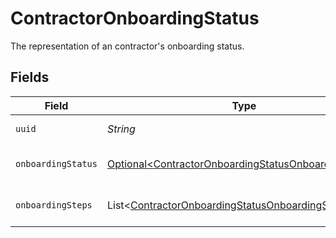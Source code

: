 # ContractorOnboardingStatus

The representation of an contractor's onboarding status.


## Fields

| Field                                                                                                                          | Type                                                                                                                           | Required                                                                                                                       | Description                                                                                                                    |
| ------------------------------------------------------------------------------------------------------------------------------ | ------------------------------------------------------------------------------------------------------------------------------ | ------------------------------------------------------------------------------------------------------------------------------ | ------------------------------------------------------------------------------------------------------------------------------ |
| `uuid`                                                                                                                         | *String*                                                                                                                       | :heavy_check_mark:                                                                                                             | Unique identifier for this contractor.                                                                                         |
| `onboardingStatus`                                                                                                             | [Optional\<ContractorOnboardingStatusOnboardingStatus>](../../models/components/ContractorOnboardingStatusOnboardingStatus.md) | :heavy_minus_sign:                                                                                                             | One of the "onboarding_status" enum values.                                                                                    |
| `onboardingSteps`                                                                                                              | List\<[ContractorOnboardingStatusOnboardingStep](../../models/components/ContractorOnboardingStatusOnboardingStep.md)>         | :heavy_minus_sign:                                                                                                             | List of steps required to onboard a contractor.                                                                                |